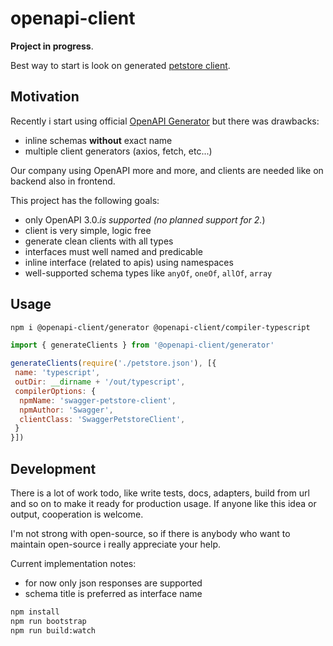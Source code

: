 # openapi-client

**Project in progress**.

Best way to start is look on generated [petstore client](./examples/petstore/client-typescript).

## Motivation

Recently i start using official [OpenAPI Generator](https://github.com/OpenAPITools/openapi-generator) but there was drawbacks:

- inline schemas **without** exact name
- multiple client generators (axios, fetch, etc...)

Our company using OpenAPI more and more, and clients are needed like on backend also in frontend.

This project has the following goals:

- only OpenAPI 3.0.*is supported (no planned support for 2.*)
- client is very simple, logic free
- generate clean clients with all types
- interfaces must well named and predicable
- inline interface (related to apis) using namespaces
- well-supported schema types like `anyOf`, `oneOf`, `allOf`, `array`

## Usage

```bash
npm i @openapi-client/generator @openapi-client/compiler-typescript
```

```js
import { generateClients } from '@openapi-client/generator'

generateClients(require('./petstore.json'), [{
 name: 'typescript',
 outDir: __dirname + '/out/typescript',
 compilerOptions: {
  npmName: 'swagger-petstore-client',
  npmAuthor: 'Swagger',
  clientClass: 'SwaggerPetstoreClient',
 }
}])
```

## Development

There is a lot of work todo, like write tests, docs, adapters, build from url and so on to make it ready for production usage.
If anyone like this idea or output, cooperation is welcome.

I'm not strong with open-source, so if there is anybody who want to maintain open-source i really appreciate your help.

Current implementation notes:

- for now only json responses are supported
- schema title is preferred as interface name

```bash
npm install
npm run bootstrap
npm run build:watch
```
